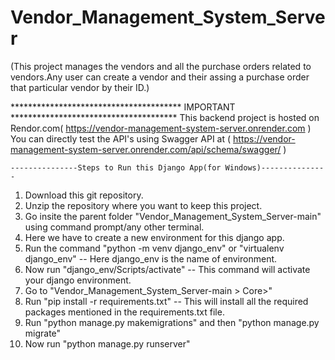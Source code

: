 # Vendor_Management_System_Server
(This project manages the vendors and all the purchase orders related to vendors.Any user can create a vendor and their assing a purchase order that particular vendor by their ID.)

*************************************** IMPORTANT **************************************
This backend project is hosted on Rendor.com( https://vendor-management-system-server.onrender.com )
You can directly test the API's using Swagger API at ( https://vendor-management-system-server.onrender.com/api/schema/swagger/ )



    ---------------Steps to Run this Django App(for Windows)---------------

1. Download this git repository.
2. Unzip the repository  where you want to keep this project.
3. Go insite the parent folder "Vendor_Management_System_Server-main" using command prompt/any other terminal.
4. Here we have to create a new environment for this django app.
5. Run the command "python -m venv django_env" or "virtualenv django_env" -- Here django_env is the name of environment.
6. Now run "django_env/Scripts/activate" -- This command will activate your django environment.
7. Go to "Vendor_Management_System_Server-main > Core>" 
8. Run "pip install -r requirements.txt" -- This will install all the required packages mentioned
     in the requirements.txt file.
9. Run "python manage.py makemigrations" and then  "python manage.py migrate"
10. Now run "python manage.py runserver"

